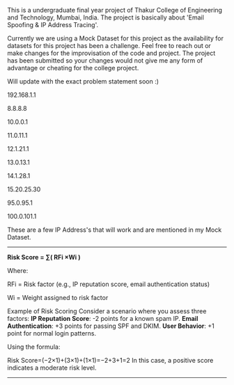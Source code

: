 This is a undergraduate final year project of Thakur College of Engineering and Technology, Mumbai, India. 
The project is basically about 'Email Spoofing & IP Address Tracing'.


Currently we are using a Mock Dataset for this project as the availability for datasets for this project has been a challenge. Feel free to reach out or make changes for the improvisation of the code and project.
The project has been submitted so your changes would not give me any form of advantage or cheating for the college project.


Will update with the exact problem statement soon :)

192.168.1.1 

8.8.8.8

10.0.0.1

11.0.11.1

12.1.21.1

13.0.13.1

14.1.28.1

15.20.25.30

95.0.95.1

100.0.101.1


These are a few IP Address's that will work and are mentioned in my Mock Dataset.

------------------------------------------------------------------------------------------

**Risk Score = ∑( RFi ×Wi )**

Where:

RFi = Risk factor  (e.g., IP reputation score, email authentication status)

Wi = Weight assigned to risk factor 

Example of Risk Scoring
Consider a scenario where you assess three factors:
**IP Reputation Score**: -2 points for a known spam IP.
**Email Authentication**: +3 points for passing SPF and DKIM.
**User Behavior**: +1 point for normal login patterns.

Using the formula:

Risk Score=(−2×1)+(3×1)+(1×1)=−2+3+1=2
In this case, a positive score indicates a moderate risk level.


-------------------------------------------------------------------------------------------
